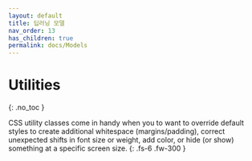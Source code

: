 ```yaml
---
layout: default
title: 딥러닝 모델
nav_order: 13
has_children: true
permalink: docs/Models
---
```


# Utilities
{: .no_toc }

CSS utility classes come in handy when you to want to override default styles to create additional whitespace (margins/padding), correct unexpected shifts in font size or weight, add color, or hide (or show) something at a specific screen size.
{: .fs-6 .fw-300 }
